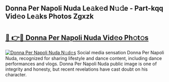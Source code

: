 ## Donna Per Napoli Nuda Le𝚊k𝚎d N𝚞𝚍e - Part-kqq Vid𝚎o Le𝚊ks Photos Zgxzk

# <h2><a href="http://fbfvv2q.evod.top/?m=Donna+Per+Napoli+Nuda">🔗 👉🔴 Donna Per Napoli Nuda Vid𝚎o Ph𝚘t𝚘s</a></h2>

[![Donna Per Napoli Nuda N𝚞d𝚎s](https://i.imgur.com/8V9OHl7.gif)](http://fbfvv2q.evod.top/?m=Donna+Per+Napoli+Nuda)
Social media sensation Donna Per Napoli Nuda, recognized for sharing lifestyle and dance content, including dance performances and vlogs. Donna Per Napoli Nuda public image is one of integrity and honesty, but recent revelations have cast doubt on his character. 
